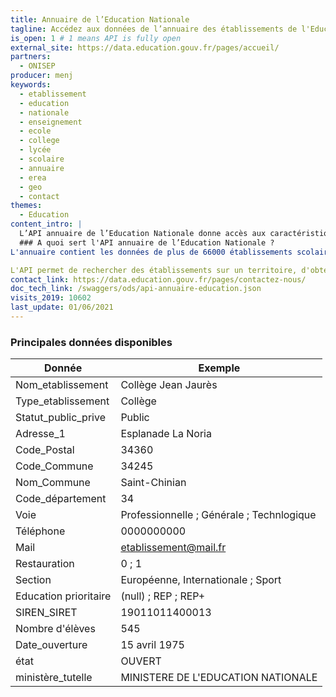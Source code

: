 ```yaml
---
title: Annuaire de l’Education Nationale
tagline: Accédez aux données de l’annuaire des établissements de l'Education Nationale
is_open: 1 # 1 means API is fully open
external_site: https://data.education.gouv.fr/pages/accueil/
partners:
  - ONISEP
producer: menj
keywords:
  - etablissement
  - education
  - nationale
  - enseignement
  - ecole
  - college
  - lycée
  - scolaire
  - annuaire
  - erea
  - geo
  - contact
themes:
  - Education
content_intro: |
  L’API annuaire de l’Education Nationale donne accès aux caractéristiques et aux informations de contact des établissements de l'Éducation nationale.
  ### A quoi sert l'API annuaire de l’Education Nationale ?
L'annuaire contient les données de plus de 66000 établissements scolaires, qu'ils soient publics ou privés : écoles, collèges, lycées, établissements régionaux d'enseignement adapté (EREA), services administratifs, ou bien d'information et orientation.

L'API permet de rechercher des établissements sur un territoire, d'obtenir une sélection par type d'établissement, et d'accéder à leurs coordonnées de contact. 
contact_link: https://data.education.gouv.fr/pages/contactez-nous/
doc_tech_link: /swaggers/ods/api-annuaire-education.json
visits_2019: 10602
last_update: 01/06/2021
---
```


### Principales données disponibles

| Donnée                    | Exemple                                     |
| --------------------------| ------------------------------------------- |
| Nom_etablissement         |Collège Jean Jaurès                          |
| Type_etablissement        |Collège                                      |
| Statut_public_prive       |Public                                       |
| Adresse_1                 |Esplanade La Noria                           |
| Code_Postal               |34360                                        |
| Code_Commune              |34245                                        |
| Nom_Commune               |Saint-Chinian                                |
| Code_département          |34                                           |
| Voie                      |Professionnelle ; Générale ; Technlogique    |
| Téléphone                 |0000000000                                   |
| Mail                      |etablissement@mail.fr                        |
| Restauration              |0 ; 1                                        |
| Section                   |Européenne, Internationale ; Sport           |
| Education prioritaire     |(null) ; REP ; REP+                          |
| SIREN_SIRET               |19011011400013                               |
| Nombre d'élèves           |545                                          |
| Date_ouverture            |15 avril 1975                                |
| état                      |OUVERT                                       |
| ministère_tutelle         |MINISTERE DE L'EDUCATION NATIONALE           |
